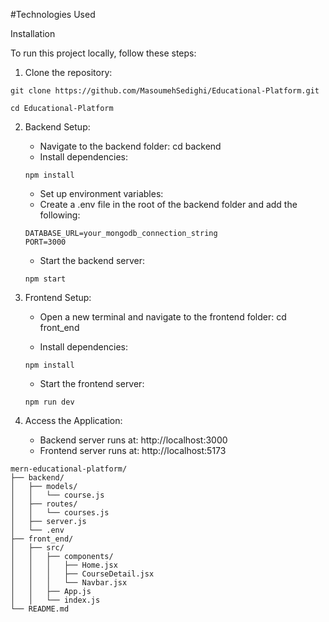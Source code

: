 #Technologies Used

Installation

To run this project locally, follow these steps:

1. Clone the repository:

```
git clone https://github.com/MasoumehSedighi/Educational-Platform.git

cd Educational-Platform

```

2. Backend Setup:

    * Navigate to the backend folder: cd backend
    * Install dependencies:

    ```
    npm install
    ```

    * Set up environment variables:
    * Create a .env file in the root of the backend folder and add the following:
    ```
    DATABASE_URL=your_mongodb_connection_string
    PORT=3000
    ```
    * Start the backend server:
    ```
    npm start
    ```

3. Frontend Setup:

    * Open a new terminal and navigate to the frontend folder: cd front_end

    * Install dependencies:

    ```
    npm install
    ```

    * Start the frontend server:
    ```
    npm run dev

    ```

4. Access the Application:

    * Backend server runs at: http://localhost:3000
    * Frontend server runs at: http://localhost:5173

```
mern-educational-platform/
├── backend/
│   ├── models/
│   │   └── course.js
│   ├── routes/
│   │   └── courses.js
│   ├── server.js
│   └── .env
├── front_end/
│   ├── src/
│   │   ├── components/
│   │   │   ├── Home.jsx
│   │   │   ├── CourseDetail.jsx
│   │   │   └── Navbar.jsx   
│   │   ├── App.js
│   │   └── index.js
└── README.md

```